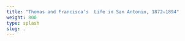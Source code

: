 ```yaml
---
title: "Thomas and Francisca’s  Life in San Antonio, 1872–1894"
weight: 800
type: splash
slug: .
---
```


